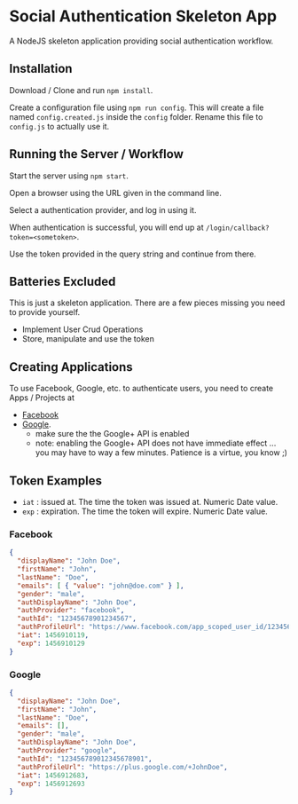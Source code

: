 # Social Authentication Skeleton App

A NodeJS skeleton application providing social authentication workflow.

## Installation

Download / Clone and run `npm install`.

Create a configuration file using `npm run config`. This will create a file named `config.created.js` inside the `config` folder. Rename this file to `config.js` to actually use it.


## Running the Server / Workflow

Start the server using `npm start`.

Open a browser using the URL given in the command line.

Select a authentication provider, and log in using it.

When authentication is successful, you will end up at `/login/callback?token=<sometoken>`.

Use the token provided in the query string and continue from there.


## Batteries Excluded

This is just a skeleton application. There are a few pieces missing you need to provide yourself.

- Implement User Crud Operations
- Store, manipulate and use the token

## Creating Applications

To use Facebook, Google, etc. to authenticate users, you need to create Apps / Projects at

- [Facebook](https://developers.facebook.com/apps)
- [Google](https://console.developers.google.com/project). 
  - make sure the the Google+ API is enabled
  - note: enabling the Google+ API does not have immediate effect ... you may have to way a few minutes. Patience is a virtue, you know ;)


## Token Examples

* `iat` : issued at. The time the token was issued at. Numeric Date value.
* `exp` : expiration. The time the token will expire. Numeric Date value.

### Facebook

```json
{ 
  "displayName": "John Doe", 
  "firstName": "John", 
  "lastName": "Doe", 
  "emails": [ { "value": "john@doe.com" } ], 
  "gender": "male", 
  "authDisplayName": "John Doe", 
  "authProvider": "facebook", 
  "authId": "12345678901234567", 
  "authProfileUrl": "https://www.facebook.com/app_scoped_user_id/12345678901234567/", 
  "iat": 1456910119, 
  "exp": 1456910129 
}
```

### Google

```json
{ 
  "displayName": "John Doe", 
  "firstName": "John", 
  "lastName": "Doe", 
  "emails": [], 
  "gender": "male", 
  "authDisplayName": "John Doe", 
  "authProvider": "google", 
  "authId": "123456789012345678901", 
  "authProfileUrl": "https://plus.google.com/+JohnDoe", 
  "iat": 1456912683, 
  "exp": 1456912693 
}
```

